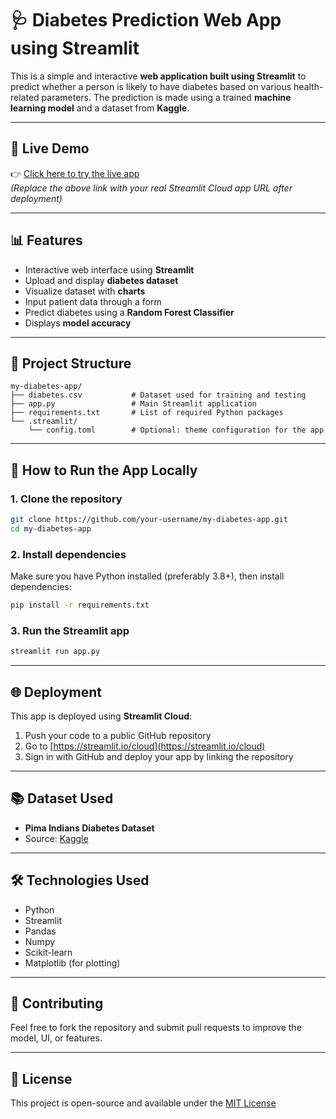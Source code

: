 # 🩺 Diabetes Prediction Web App using Streamlit

This is a simple and interactive **web application built using Streamlit** to predict whether a person is likely to have diabetes based on various health-related parameters. The prediction is made using a trained **machine learning model** and a dataset from **Kaggle**.

---

## 🚀 Live Demo

👉 [Click here to try the live app](https://your-username-your-repo-name.streamlit.app/)  
*(Replace the above link with your real Streamlit Cloud app URL after deployment)*

---

## 📊 Features

- Interactive web interface using **Streamlit**
- Upload and display **diabetes dataset**
- Visualize dataset with **charts**
- Input patient data through a form
- Predict diabetes using a **Random Forest Classifier**
- Displays **model accuracy**

---

## 📂 Project Structure

```
my-diabetes-app/
├── diabetes.csv           # Dataset used for training and testing
├── app.py                 # Main Streamlit application
├── requirements.txt       # List of required Python packages
└── .streamlit/
    └── config.toml        # Optional: theme configuration for the app
```

---

## 🔧 How to Run the App Locally

### 1. Clone the repository

```bash
git clone https://github.com/your-username/my-diabetes-app.git
cd my-diabetes-app
```

### 2. Install dependencies

Make sure you have Python installed (preferably 3.8+), then install dependencies:

```bash
pip install -r requirements.txt
```

### 3. Run the Streamlit app

```bash
streamlit run app.py
```

---

## 🌐 Deployment

This app is deployed using **Streamlit Cloud**:

1. Push your code to a public GitHub repository
2. Go to [https://streamlit.io/cloud](https://streamlit.io/cloud)
3. Sign in with GitHub and deploy your app by linking the repository

---

## 📚 Dataset Used

- **Pima Indians Diabetes Dataset**
- Source: [Kaggle](https://www.kaggle.com/datasets/uciml/pima-indians-diabetes-database)

---

## 🛠️ Technologies Used

- Python
- Streamlit
- Pandas
- Numpy
- Scikit-learn
- Matplotlib (for plotting)

---

## 🤝 Contributing

Feel free to fork the repository and submit pull requests to improve the model, UI, or features.

---

## 📜 License

This project is open-source and available under the [MIT License](LICENSE)